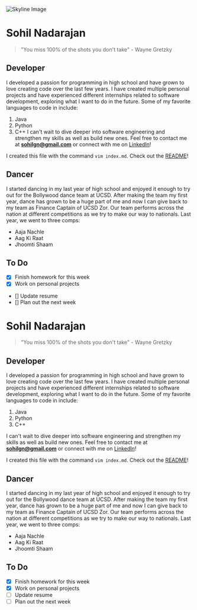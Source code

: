 ![Skyline Image](https://c4.wallpaperflare.com/wallpaper/985/136/886/building-lights-illustration-romain-trystram-wallpaper-preview.jpg)

# Sohil Nadarajan
> "You miss 100% of the shots you don't take" - Wayne Gretzky

## Developer

I developed a passion for programming in high school and have grown to love creating code over the last few years. I have created multiple personal projects and have experienced different internships related to software development, exploring what I want to do in the future. Some of my favorite languages to code in include:
1. Java
2. Python
3. C++
I can't wait to dive deeper into software engineering and strengthen my skills as well as build new ones. Feel free to contact me at **sohilgn@gmail.com** or connect with me on [LinkedIn](https://www.linkedin.com/in/sohilnadarajan/)!

I created this file with the command `vim index.md`. Check out the [README](README.md)!

## Dancer

I started dancing in my last year of high school and enjoyed it enough to try out for the Bollywood dance team at UCSD. After making the team my first year, dance has grown to be a huge part of me and now I can give back to my team as Finance Captain of UCSD Zor. Our team performs across the nation at different competitions as we try to make our way to nationals. Last year, we went to three comps:
- Aaja Nachle
- Aag Ki Raat
- Jhoomti Shaam

## To Do

- [x] Finish homework for this week
- [x] Work on personal projects
- [] Update resume
- [] Plan out the next week

# Sohil Nadarajan
> "You miss 100% of the shots you don't take" - Wayne Gretzky

## Developer

I developed a passion for programming in high school and have grown to love creating code over the last few years. I have created multiple personal projects and have experienced different internships related to software development, exploring what I want to do in the future. Some of my favorite languages to code in include:
1. Java
2. Python
3. C++

I can't wait to dive deeper into software engineering and strengthen my skills as well as build new ones. Feel free to contact me at **sohilgn@gmail.com** or connect with me on [LinkedIn](https://www.linkedin.com/in/sohilnadarajan/)!

I created this file with the command `vim index.md`. Check out the [README](README.md)!

## Dancer

I started dancing in my last year of high school and enjoyed it enough to try out for the Bollywood dance team at UCSD. After making the team my first year, dance has grown to be a huge part of me and now I can give back to my team as Finance Captain of UCSD Zor. Our team performs across the nation at different competitions as we try to make our way to nationals. Last year, we went to three comps:
- Aaja Nachle
- Aag Ki Raat
- Jhoomti Shaam

## To Do

- [x] Finish homework for this week
- [x] Work on personal projects
- [ ] Update resume
- [ ] Plan out the next week
